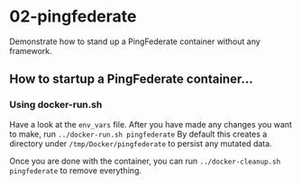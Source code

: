 # 02-pingfederate

Demonstrate how to stand up a PingFederate container without any framework.

## How to startup a PingFederate container...

### Using docker-run.sh

Have a look at the `env_vars` file. After you have made any changes you want to make, run `../docker-run.sh pingfederate` By default this creates a directory under `/tmp/Docker/pingfederate` to persist any mutated data.

Once you are done with the container, you can run `../docker-cleanup.sh pingfederate` to remove everything.

